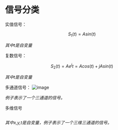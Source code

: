 # 信号分类

实值信号：

$$
S_1 (t)=Asin(t)
$$

*其中t是自变量*

复数信号：

$$
S_2 (t)=Ae^jt=Acos(t)+jAsin(t)
$$

*其中t是自变量*

多通道信号：
![image](/image/MAoresigle.png)

*例子表示了一个三通道的信号。*

多维信号

<img title="" src="image/多通道多维信号.png" alt="" data-align="center" style="zoom:80%;">

*其中x,y,t是自变量，例子表示了一个三维三通道的信号。*


